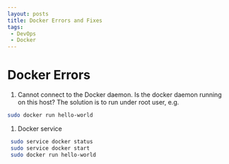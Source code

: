 ```yaml
---
layout: posts
title: Docker Errors and Fixes
tags:
 - DevOps
 - Docker
---
```


# Docker Errors

1. Cannot connect to the Docker daemon. Is the docker daemon running on this host?
The solution is to run under root user, e.g. 

```sh
sudo docker run hello-world
```

1. Docker service

```sh
 sudo service docker status
 sudo service docker start
 sudo docker run hello-world
```

